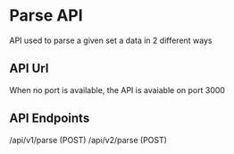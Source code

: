 # Parse API

API used to parse a given set a data in 2 different ways

## API Url

When no port is available, the API is avaiable on port 3000

## API Endpoints

/api/v1/parse (POST)
/api/v2/parse (POST)

